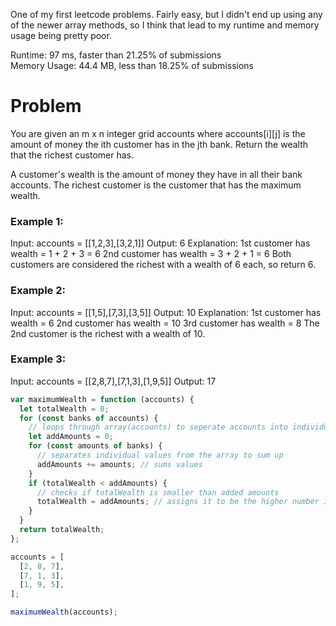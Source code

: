 One of my first leetcode problems. Fairly easy, but I didn't end up using any of the newer array methods, so I think that lead to my runtime and memory usage being pretty poor.

Runtime: 97 ms, faster than 21.25% of submissions <br />
Memory Usage: 44.4 MB, less than 18.25% of submissions <br />

# Problem

You are given an m x n integer grid accounts where accounts[i][j]
is the amount of money the i​​​​​​​​​​​th​​​​ customer has in the j​​​​​​​​​​​th​​​​ bank.
Return the wealth that the richest customer has.

A customer's wealth is the amount of money they have in all their bank accounts.
The richest customer is the customer that has the maximum wealth.

### Example 1:

Input: accounts = [[1,2,3],[3,2,1]]
Output: 6
Explanation:
1st customer has wealth = 1 + 2 + 3 = 6
2nd customer has wealth = 3 + 2 + 1 = 6
Both customers are considered the richest with a wealth of 6 each, so return 6.

### Example 2:

Input: accounts = [[1,5],[7,3],[3,5]]
Output: 10
Explanation:
1st customer has wealth = 6
2nd customer has wealth = 10
3rd customer has wealth = 8
The 2nd customer is the richest with a wealth of 10.

### Example 3:

Input: accounts = [[2,8,7],[7,1,3],[1,9,5]]
Output: 17

```javascript
var maximumWealth = function (accounts) {
  let totalWealth = 0;
  for (const banks of accounts) {
    // loops through array(accounts) to seperate accounts into individual arrays
    let addAmounts = 0;
    for (const amounts of banks) {
      // separates individual values from the array to sum up
      addAmounts += amounts; // sums values
    }
    if (totalWealth < addAmounts) {
      // checks if totalWealth is smaller than added amounts
      totalWealth = addAmounts; // assigns it to be the higher number if true
    }
  }
  return totalWealth;
};

accounts = [
  [2, 8, 7],
  [7, 1, 3],
  [1, 9, 5],
];

maximumWealth(accounts);
```
